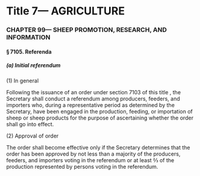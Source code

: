 
# Title 7— AGRICULTURE
### CHAPTER 99— SHEEP PROMOTION, RESEARCH, AND INFORMATION
#### § 7105. Referenda
##### (a) Initial referendum

(1) In general

Following the issuance of an order under section 7103 of this title , the Secretary shall conduct a referendum among producers, feeders, and importers who, during a representative period as determined by the Secretary, have been engaged in the production, feeding, or importation of sheep or sheep products for the purpose of ascertaining whether the order shall go into effect.

(2) Approval of order

The order shall become effective only if the Secretary determines that the order has been approved by not less than a majority of the producers, feeders, and importers voting in the referendum or at least ⅔ of the production represented by persons voting in the referendum.
